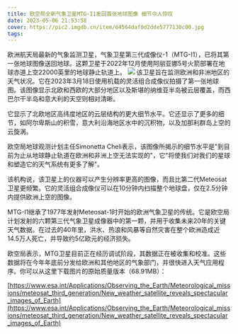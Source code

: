 ```yaml
---
title: 欧空局全新气象卫星MTG-I1发回首张地球图像 细节令人惊叹
date: 2023-05-06 21:53:58
cover: https://pic2.imgdb.cn/item/64564daf0d2dde5777130c00.jpg
tags: 
---
```

欧洲航天局最新的气象监测卫星，气象卫星第三代成像仪-1（MTG-I1），已将其第一张地球图像送回地球。这颗卫星于2022年12月使用阿丽亚娜5号火箭部署在地球赤道上空22000英里的地球静止轨道上。
![](https://pic2.imgdb.cn/item/64564daf0d2dde5777130c00.jpg)
该卫星旨在监测欧洲和非洲地区的天气状况。它在2023年3月18日使用机载的灵活组合成像仪拍摄了第一张地球图。该图像显示北欧和西欧的大部分地区以及斯堪的纳维亚半岛被云层覆盖，而西巴尔干半岛和意大利的天空则相对清晰。

它显示了北欧地区高纬度地区的云层结构的更大细节水平。它还显示了更多的细节，如阿尔卑斯山的积雪，意大利沿海地区水中的沉积物，以及加那利群岛上空的云旋涡。

欧空局地球观测计划主任Simonetta Cheli表示，该图像所揭示的细节水平是"到目前为止从地球静止轨道在欧洲和非洲上空无法实现的"，它"将使我们对我们的星球和塑造它的天气系统有更多了解"。

该机构说，该卫星上的仪器可以产生分辨率更高的图像，而且比第二代Meteosat卫星更频繁。它的灵活组合成像仪可以在10分钟内扫描整个地球盘，仅在2.5分钟内提供欧洲上空的图像。

MTG-I1继承了1977年发射Meteosat-1时开始的欧洲气象卫星的传统。它是欧空局计划发射的六颗第三代气象卫星成像器中的第一颗，并用于收集未来20年的关键天气数据。在过去的40年里，洪水、热浪和风暴等自然灾害在整个欧洲造成近14.5万人死亡，并导致约5亿欧元的经济损失。

欧空局表示，MTG卫星目前正在经历调试阶段，其数据正在被收集和校准。这些数据将在今年年底前分发给欧洲和其他地区的气象部门，并很快进入天气应用程序。你可以从这里下载图片的原始质量版本（68.91MB）：

[https://www.esa.int/Applications/Observing_the_Earth/Meteorological_missions/meteosat_third_generation/New_weather_satellite_reveals_spectacular_images_of_Earth](https://www.esa.int/Applications/Observing_the_Earth/Meteorological_missions/meteosat_third_generation/New_weather_satellite_reveals_spectacular_images_of_Earth)
